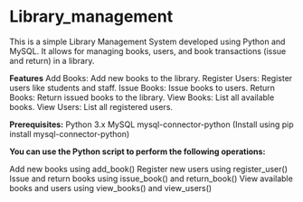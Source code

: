 # Library_management
This is a simple Library Management System developed using Python and MySQL. It allows for managing books, users, and book transactions (issue and return) in a library.

**Features**
Add Books: Add new books to the library.
Register Users: Register users like students and staff.
Issue Books: Issue books to users.
Return Books: Return issued books to the library.
View Books: List all available books.
View Users: List all registered users.

**Prerequisites:**
Python 3.x
MySQL
mysql-connector-python (Install using pip install mysql-connector-python)


**You can use the Python script to perform the following operations:**

Add new books using add_book()
Register new users using register_user()
Issue and return books using issue_book() and return_book()
View available books and users using view_books() and view_users()
